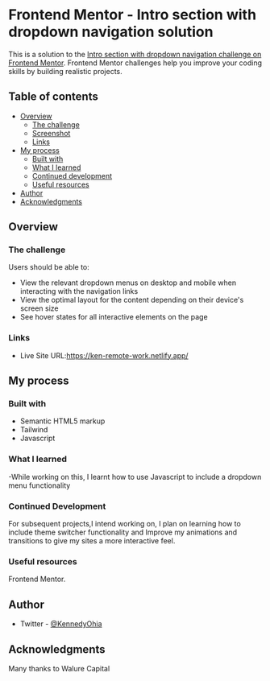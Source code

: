 # Frontend Mentor - Intro section with dropdown navigation solution

This is a solution to the [Intro section with dropdown navigation challenge on Frontend Mentor](https://www.frontendmentor.io/challenges/intro-section-with-dropdown-navigation-ryaPetHE5). Frontend Mentor challenges help you improve your coding skills by building realistic projects. 

## Table of contents

- [Overview](#overview)
  - [The challenge](#the-challenge)
  - [Screenshot](#screenshot)
  - [Links](#links)
- [My process](#my-process)
  - [Built with](#built-with)
  - [What I learned](#what-i-learned)
  - [Continued development](#continued-development)
  - [Useful resources](#useful-resources)
- [Author](#author)
- [Acknowledgments](#acknowledgments)



## Overview

### The challenge

Users should be able to:

- View the relevant dropdown menus on desktop and mobile when interacting with the navigation links
- View the optimal layout for the content depending on their device's screen size
- See hover states for all interactive elements on the page





### Links

- Live Site URL:https://ken-remote-work.netlify.app/

## My process

### Built with

- Semantic HTML5 markup
- Tailwind 
- Javascript 


### What I learned 

-While working on this, I learnt how to use Javascript to include a dropdown menu functionality 



### Continued Development 
For subsequent projects,I intend working on, I plan on learning how to include theme switcher functionality and
Improve my animations and transitions to give my sites a more interactive feel.

### Useful resources
Frontend Mentor.

## Author


- Twitter - [@KennedyOhia](https://www.twitter.com/KennedyOhia)



## Acknowledgments

Many thanks to Walure Capital 



